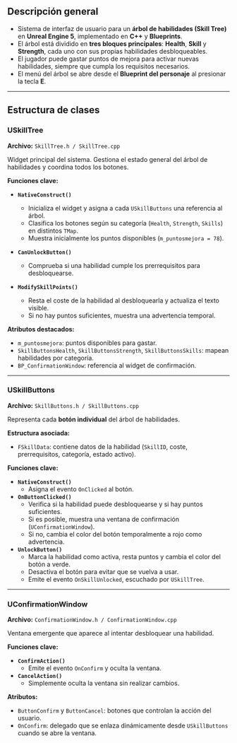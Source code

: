 ## Descripción general

- Sistema de interfaz de usuario para un **árbol de habilidades (Skill Tree)** en **Unreal Engine 5**, implementado en **C++** y **Blueprints**.  
- El árbol está dividido en **tres bloques principales**: **Health**, **Skill** y **Strength**, cada uno con sus propias habilidades desbloqueables.  
- El jugador puede gastar puntos de mejora para activar nuevas habilidades, siempre que cumpla los requisitos necesarios.  
- El menú del árbol se abre desde el **Blueprint del personaje** al presionar la tecla **E**.

---

## Estructura de clases

### **USkillTree**
**Archivo:** `SkillTree.h / SkillTree.cpp`

Widget principal del sistema. Gestiona el estado general del árbol de habilidades y coordina todos los botones.

**Funciones clave:**
- **`NativeConstruct()`**
  - Inicializa el widget y asigna a cada `USkillButtons` una referencia al árbol.
  - Clasifica los botones según su categoría (`Health`, `Strength`, `Skills`) en distintos `TMap`.
  - Muestra inicialmente los puntos disponibles (`m_puntosmejora = 78`).

- **`CanUnlockButton()`**
  - Comprueba si una habilidad cumple los prerrequisitos para desbloquearse.

- **`ModifySkillPoints()`**
  - Resta el coste de la habilidad al desbloquearla y actualiza el texto visible.
  - Si no hay puntos suficientes, muestra una advertencia temporal.

**Atributos destacados:**
- `m_puntosmejora`: puntos disponibles para gastar.  
- `SkillButtonsHealth`, `SkillButtonsStrength`, `SkillButtonsSkills`: mapean habilidades por categoría.  
- `BP_ConfirmationWindow`: referencia al widget de confirmación.  

---

### **USkillButtons**
**Archivo:** `SkillButtons.h / SkillButtons.cpp`

Representa cada **botón individual** del árbol de habilidades.

**Estructura asociada:**
- `FSkillData`: contiene datos de la habilidad (`SkillID`, coste, prerrequisitos, categoría, estado activo).

**Funciones clave:**
- **`NativeConstruct()`**
  - Asigna el evento `OnClicked` al botón.
- **`OnButtonClicked()`**
  - Verifica si la habilidad puede desbloquearse y si hay puntos suficientes.
  - Si es posible, muestra una ventana de confirmación (`UConfirmationWindow`).
  - Si no, cambia el color del botón temporalmente a rojo como advertencia.
- **`UnlockButton()`**
  - Marca la habilidad como activa, resta puntos y cambia el color del botón a verde.
  - Desactiva el botón para evitar que se vuelva a usar.
  - Emite el evento `OnSkillUnlocked`, escuchado por `USkillTree`.

---

### **UConfirmationWindow**
**Archivo:** `ConfirmationWindow.h / ConfirmationWindow.cpp`

Ventana emergente que aparece al intentar desbloquear una habilidad.

**Funciones clave:**
- **`ConfirmAction()`**
  - Emite el evento `OnConfirm` y oculta la ventana.
- **`CancelAction()`**
  - Simplemente oculta la ventana sin realizar cambios.

**Atributos:**
- `ButtonConfirm` y `ButtonCancel`: botones que controlan la acción del usuario.  
- `OnConfirm`: delegado que se enlaza dinámicamente desde `USkillButtons` cuando se abre la ventana.

